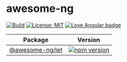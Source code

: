 # awesome-ng

[![Build](https://github.com/artembelik/awesome-ng/actions/workflows/build.yml/badge.svg?branch=master)](https://github.com/artembelik/awesome-ng/actions/workflows/build.yml)
[![License: MIT](https://img.shields.io/badge/License-MIT-green.svg?color=blue)](./LICENSE)
[![Love Angular badge](https://img.shields.io/badge/angular-love-blue?logo=angular&angular=love)](https://www.github.com/angular/angular)

| Package                                                                                  | Version                                                                                                                     |
|------------------------------------------------------------------------------------------|-----------------------------------------------------------------------------------------------------------------------------|
| [@awesome-ng/let](https://github.com/artembelik/awesome-ng/tree/master/projects/ang-let) | [![npm version](https://img.shields.io/npm/v/@awesome-ng/let.svg?color=success)](https://npmjs.com/package/@awesome-ng/let) |

